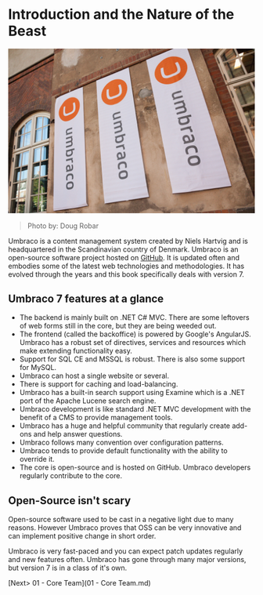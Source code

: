 # Introduction and the Nature of the Beast

![9024347315_8f5df45da8_o.jpg](assets/9024347315_8f5df45da8_o.jpg)
>Photo by: Doug Robar

Umbraco is a content management system created by Niels Hartvig and is headquartered in the Scandinavian country of Denmark.  Umbraco is an open-source software project hosted on [GitHub](https://github.com/umbraco/Umbraco-CMS/).  It is updated often and embodies some of the latest web technologies and methodologies.  It has evolved through the years and this book specifically deals with version 7.

## Umbraco 7 features at a glance
* The backend is mainly built on .NET C# MVC.  There are some leftovers of web forms still in the core, but they are being weeded out.
* The frontend (called the backoffice) is powered by Google's AngularJS.  Umbraco has a robust set of directives, services and resources which make extending functionality easy.
* Support for SQL CE and MSSQL is robust.  There is also some support for MySQL.
* Umbraco can host a single website or several.
* There is support for caching and load-balancing.
* Umbraco has a built-in search support using Examine which is a .NET port of the Apache Lucene search engine.
* Umbraco development is like standard .NET MVC development with the benefit of a CMS to provide management tools.
* Umbraco has a huge and helpful community that regularly create add-ons and help answer questions.
* Umbraco follows many convention over configuration patterns.
* Umbraco tends to provide default functionality with the ability to override it.
* The core is open-source and is hosted on GitHub.  Umbraco developers regularly contribute to the core.

## Open-Source isn't scary
Open-source software used to be cast in a negative light due to many reasons.  However Umbraco proves that OSS can be very innovative and can implement positive change in short order.

Umbraco is very fast-paced and you can expect patch updates regularly and new features often.  Umbraco has gone through many major versions, but version 7 is in a class of it's own.

[Next> 01 - Core Team](01 - Core Team.md)
